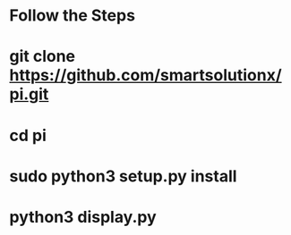 # Follow the Steps 
# git clone https://github.com/smartsolutionx/pi.git
# cd pi
# sudo python3 setup.py install 
# python3 display.py 
